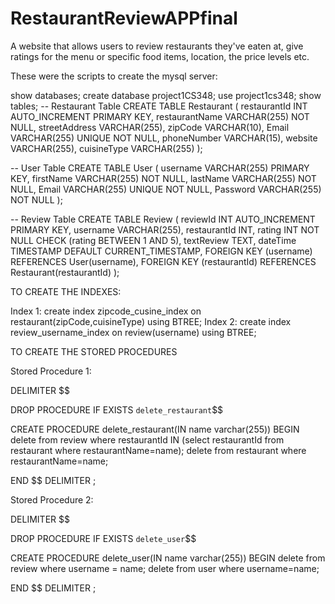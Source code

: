 # RestaurantReviewAPPfinal
A website that allows users to review restaurants they've eaten at, give ratings for the menu or specific food items, location, the price levels etc.

These were the scripts to create the mysql server:

show databases;
create database project1CS348;
use project1cs348;
show tables;
-- Restaurant Table
CREATE TABLE Restaurant (
    restaurantId INT AUTO_INCREMENT PRIMARY KEY,
    restaurantName VARCHAR(255) NOT NULL,
    streetAddress VARCHAR(255),
    zipCode VARCHAR(10),
    Email VARCHAR(255) UNIQUE NOT NULL,
    phoneNumber VARCHAR(15),
    website VARCHAR(255),
    cuisineType VARCHAR(255)
);

-- User Table
CREATE TABLE User (
    username VARCHAR(255) PRIMARY KEY,
    firstName VARCHAR(255) NOT NULL,
    lastName VARCHAR(255) NOT NULL,
    Email VARCHAR(255) UNIQUE NOT NULL,
    Password VARCHAR(255) NOT NULL
);

-- Review Table
CREATE TABLE Review (
    reviewId INT AUTO_INCREMENT PRIMARY KEY,
    username VARCHAR(255),
    restaurantId INT,
    rating INT NOT NULL CHECK (rating BETWEEN 1 AND 5),
    textReview TEXT,
    dateTime TIMESTAMP DEFAULT CURRENT_TIMESTAMP,
    FOREIGN KEY (username) REFERENCES User(username),
    FOREIGN KEY (restaurantId) REFERENCES Restaurant(restaurantId)
);


TO CREATE THE INDEXES:

Index 1:
create index zipcode_cusine_index  on restaurant(zipCode,cuisineType) using BTREE;
Index 2:
create index review_username_index  on review(username) using BTREE;



TO CREATE THE STORED PROCEDURES

Stored Procedure 1:

DELIMITER $$

DROP PROCEDURE IF EXISTS `delete_restaurant`$$


CREATE PROCEDURE delete_restaurant(IN name varchar(255))
BEGIN
delete from review where restaurantId IN (select restaurantId from restaurant where restaurantName=name);
    delete from restaurant  where restaurantName=name;

END $$
DELIMITER ;

Stored Procedure 2:

DELIMITER $$

DROP PROCEDURE IF EXISTS `delete_user`$$


CREATE PROCEDURE delete_user(IN name varchar(255))
BEGIN
delete from review where username = name;
    	delete from user  where username=name;

END $$
DELIMITER ;


